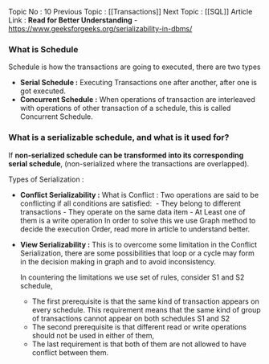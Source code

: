 Topic No : 10
Previous Topic : [[Transactions]]
Next Topic : [[SQL]]
Article Link : **Read for Better Understanding**
	- https://www.geeksforgeeks.org/serializability-in-dbms/
### What is Schedule 
Schedule is how the transactions are going to executed, there are two types
- **Serial Schedule :** Executing Transactions one after another, after one is got executed.
- **Concurrent Schedule :** When operations of transaction are interleaved with operations of other transaction of a schedule, this is called Concurrent Schedule.

### What is a serializable schedule, and what is it used for?

If **non-serialized schedule can be transformed into its corresponding serial schedule**, 
(non-serialized where the transactions are overlapped).

Types of Serialization : 

- **Conflict Serializability :** 
	What is Conflict : Two operations are said to be conflicting if all conditions are satisfied: 
		- They belong to different transactions
		- They operate on the same data item
		- At Least one of them is a write operation
	In order to solve this we use Graph method to decide the execution Order, read more in article to understand better.
- **View Serializability :**
	This is to overcome some limitation in the Conflict Serialization, there are some possibilities that loop or a cycle may form in the decision making in graph and to avoid inconsistency.
	
	In countering the limitations we use set of rules, consider S1 and S2 schedule,
	- The first prerequisite is that the same kind of transaction appears on every schedule. This requirement means that the same kind of group of transactions cannot appear on both schedules S1 and S2
	- The second prerequisite is that different read or write operations should not be used in either of them, 
	- The last requirement is that both of them are not allowed to have conflict between them.
